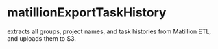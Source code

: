 # matillionExportTaskHistory
extracts all groups, project names, and task histories from Matillion ETL, and uploads them to S3.
